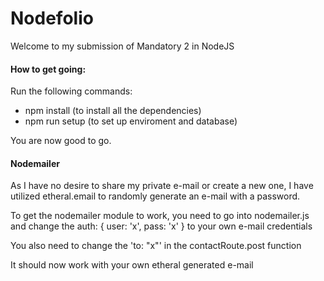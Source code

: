 # Nodefolio
Welcome to my submission of Mandatory 2 in NodeJS

#### How to get going:

Run the following commands:

* npm install (to install all the dependencies)
* npm run setup (to set up enviroment and database)

You are now good to go.

#### Nodemailer

As I have no desire to share my private e-mail or create a new one, I have utilized etheral.email to randomly generate an e-mail with a password.

To get the nodemailer module to work, you need to go into nodemailer.js and change the auth: { user: 'x', pass: 'x' } to your own e-mail credentials

You also need to change the 'to: "x"' in the contactRoute.post function

It should now work with your own etheral generated e-mail
